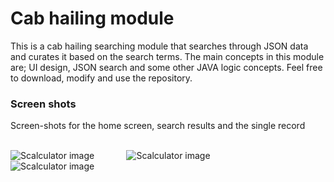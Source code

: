 # Cab hailing module
This is a cab hailing searching module that searches through JSON data and curates it based on the search terms. The main concepts in this module are; UI design, JSON search and some other JAVA logic concepts. Feel free to download, modify and use the repository.

<h3>Screen shots</h3>
Screen-shots for the home screen, search results and the single record<br> <br> 

![Scalculator image](https://github.com/stvcheche/Cabhailingmodule/blob/main/homescreen.png)
&nbsp;  &nbsp;  &nbsp; &nbsp;  &nbsp;  &nbsp;
![Scalculator image](https://github.com/stvcheche/Cabhailingmodule/blob/main/searchresults.png)
&nbsp;  &nbsp;  &nbsp; &nbsp;  &nbsp;  &nbsp;
![Scalculator image](https://github.com/stvcheche/Cabhailingmodule/blob/main/singlerecord.png)
